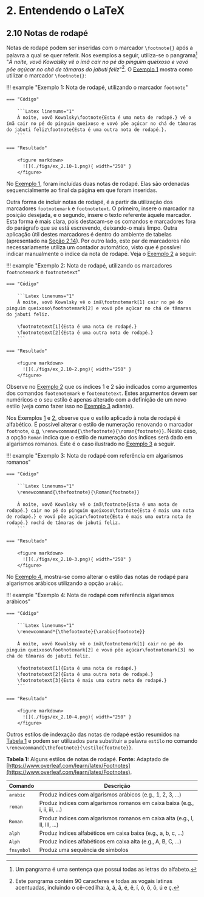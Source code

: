# 2. Entendendo o LaTeX

## 2.10 Notas de rodapé

Notas de rodapé podem ser inseridas com o marcador `\footnote{}` após a palavra a qual se quer referir. Nos exemplos a seguir, utiliza-se o pangrama[^1] "*À noite, vovô Kowalsky vê o ímã cair no pé do pinguim queixoso e vovó põe açúcar no chá de tâmaras do jabuti feliz*"[^2]. O [Exemplo 1](#exe_rodape1) mostra como utilizar o marcador `\footnote{}`:

!!! example "<a id="exe_rodape1"></a>Exemplo 1: Nota de rodapé, utilizando o marcador `footnote`"

    === "Código"
    
        ```Latex linenums="1"
        À noite, vovô Kowalsky\footnote{Esta é uma nota de rodapé.} vê o ímã cair no pé do pinguim queixoso e vovó põe açúcar no chá de tâmaras do jabuti feliz\footnote{Esta é uma outra nota de rodapé.}.
        ```
    
    === "Resultado"
    
        <figure markdown>
          ![](./figs/ex_2.10-1.png){ width="250" }
        </figure>

[^1]: Um pangrama é uma sentença que possui todas as letras do alfabeto.
[^2]: Este pangrama contém 90 caracteres e todas as vogais latinas acentuadas, incluindo o cê-cedilha: à, á, â, é, ê, í, ó, ô, õ, ú e ç.

No [Exemplo 1](#exe_rodape1), foram incluídas duas notas de rodapé. Elas são ordenadas sequencialmente ao final da página em que foram inseridas.

Outra forma de incluir notas de rodapé, é a partir da utilização dos marcadores `footnotemark` e `footnotetext`. O primeiro, insere o marcador na posição desejada, e o segundo, insere o texto referente àquele marcador. Esta forma é mais clara, pois destacam-se os comandos e marcadores fora do parágrafo que se está escrevendo, deixando-o mais limpo. Outra aplicação útil destes marcadores é dentro do ambiente de tabelas (apresentado na [Seção 2.14](../tabelas/#214-tabelas)). Por outro lado, este par de marcadores não necessariamente utiliza um contador automático, visto que é possível indicar manualmente o índice da nota de rodapé. Veja o [Exemplo 2](#exe_rodape2) a seguir:

!!! example "<a id="exe_rodape2"></a>Exemplo 2: Nota de rodapé, utilizando os marcadores `footnotemark` e `footnotetext`"

    === "Código"
    
        ```Latex linenums="1"
        À noite, vovô Kowalsky vê o ímã\footnotemark[1] cair no pé do pinguim queixoso\footnotemark[2] e vovó põe açúcar no chá de tâmaras do jabuti feliz.
        
        \footnotetext[1]{Esta é uma nota de rodapé.}
        \footnotetext[2]{Esta é uma outra nota de rodapé.}
        ```
    
    === "Resultado"
    
        <figure markdown>
          ![](./figs/ex_2.10-2.png){ width="250" }
        </figure>

Observe no [Exemplo 2](#exe_rodape2) que os índices 1 e 2 são indicados como argumentos dos comandos `footenotemark` e `footenotetext`. Estes argumentos devem ser numéricos e o seu estilo é apenas alterado com a definição de um novo estilo (veja como fazer isso no [Exemplo 3](#exe_rodape4) adiante).

Nos Exemplos [1](#exe_rodape1) e [2](#exe_rodape2), observe que o estilo aplicado à nota de rodapé é alfabético. É possível alterar o estilo de numeração renovando o marcador `footnote`, e.g, `\renewcommand{\thefootnote}{\roman{footnote}}`. Neste caso, a opção `Roman` indica que o estilo de numeração dos índices será dado em algarismos romanos. Este é o caso ilustrado no [Exemplo 3](#exe_rodape4) a seguir.

!!! example "<a id="exe_rodape4"></a>Exemplo 3: Nota de rodapé com referência em algarismos romanos"

    === "Código"
    
        ```Latex linenums="1"
        \renewcommand{\thefootnote}{\Roman{footnote}}
        
        À noite, vovô Kowalsky vê o ímã\footnote{Esta é uma nota de rodapé.} cair no pé do pinguim queixoso\footnote{Esta é mais uma nota de rodapé.} e vovó põe açúcar\footnote{Esta é mais uma outra nota de rodapé.} nochá de tâmaras do jabuti feliz.
        ```
    
    === "Resultado"
    
        <figure markdown>
          ![](./figs/ex_2.10-3.png){ width="250" }
        </figure>

No [Exemplo 4](#exe_rodape5), mostra-se como alterar o estilo das notas de rodapé para algarismos arábicos utilizando a opção `arabic`.

!!! example "<a id="exe_rodape5"></a>Exemplo 4: Nota de rodapé com referência algarismos arábicos"

    === "Código"
    
        ```Latex linenums="1"
        \renewcommand*{\thefootnote}{\arabic{footnote}}
        
        À noite, vovô Kowalsky vê o ímã\footnotemark[1] cair no pé do pinguim queixoso\footnotemark[2] e vovó põe açúcar\footnotemark[3] no chá de tâmaras do jabuti feliz.
        
        \footnotetext[1]{Esta é uma nota de rodapé.}
        \footnotetext[2]{Esta é uma outra nota de rodapé.}
        \footnotetext[3]{Esta é mais uma outra nota de rodapé.}
        ```

    === "Resultado"

        <figure markdown>
          ![](./figs/ex_2.10-4.png){ width="250" }
        </figure>

Outros estilos de indexação das notas de rodapé estão resumidos na [Tabela 1](#tab:estilos_notas_rodape) e podem ser utilizados para substituir a palavra `estilo` no comando `\renewcommand{\thefootnote}{\estilo{footnote}}`.

<a id="tab:estilos_notas_rodape"></a>

**Tabela 1:** Alguns estilos de notas de rodapé. **Fonte:** Adaptado de [https://www.overleaf.com/learn/latex/Footnotes](https://www.overleaf.com/learn/latex/Footnotes).

| Comando | Descrição |
|---------|-----------|
| `arabic`   | Produz índices com algarismos arábicos (e.g., 1, 2, 3, ...)                  |
| `roman`    | Produz índices com algarismos romanos em caixa baixa (e.g., i, ii, iii, ...) |
| `Roman`    | Produz índices com algarismos romanos em caixa alta (e.g., I, II, III, ...)  |
| `alph`     | Produz índices alfabéticos em caixa baixa (e.g., a, b, c, ...)               |
| `Alph`     | Produz índices alfabéticos em caixa alta (e.g., A, B, C, ...)                |
| `fnsymbol` | Produz uma sequência de símbolos                                             |
